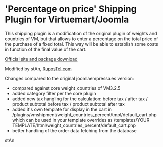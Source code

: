 # 'Percentage on price' Shipping Plugin for Virtuemart/Joomla
This shipping plugin is a modification of the original plugin of weights and countries of VM, but that allows to enter a percentage on the total price of the purchase of a fixed total. This way will be able to establish some costs in function of the final value of the cart.

[Official site and package download](http://www.joomlaempresa.es/en/downloads/downloads/virtuemart-plugin-percentage-on-price-porcentaje-sobre-precio.html)


Modified by stAn, [RuposTel.com](https://www.rupostel.com)

Changes compared to the original joomlaempressa.es version: 
- compared against core weight_countries of VM3.2.5
- added category filter per the core plugin
- added new tax hangling for the calculation: before tax / after tax / product subtotal before tax / product subtotal after tax
- added it's own template for display in the cart in /plugins/vmshipment/weight_countries_percent/tmpl/default_cart.php which can be used in your template overrides as /templates/YOUR TEMPLATE/html/weight_countries_percent/default_cart.php
- better handling of the order data fetching from the database

stAn

